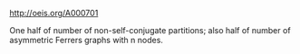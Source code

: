 http://oeis.org/A000701

One half of number of non-self-conjugate partitions; also half of number of asymmetric Ferrers graphs with n nodes.
